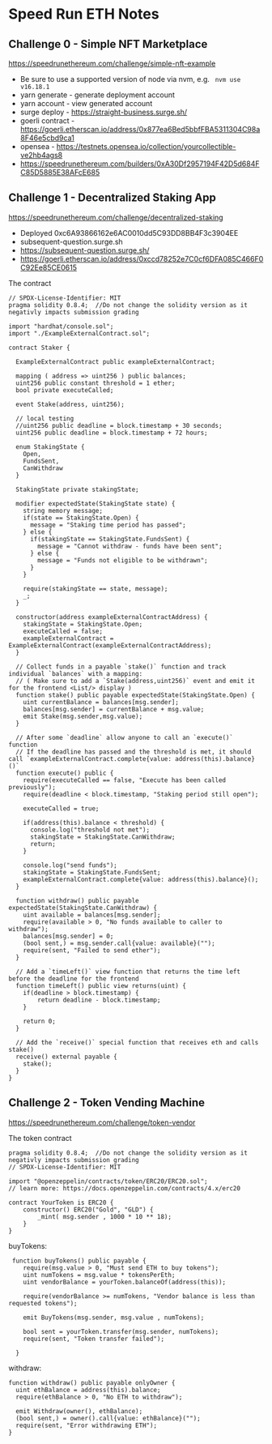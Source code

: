 # Speed Run ETH Notes

## Challenge 0 - Simple NFT Marketplace

https://speedrunethereum.com/challenge/simple-nft-example

* Be sure to use a supported version of node via nvm, e.g. ` nvm use v16.18.1`
* yarn generate - generate deployment account
* yarn account - view generated account
* surge deploy - https://straight-business.surge.sh/
* goerli contract - https://goerli.etherscan.io/address/0x877ea6Bed5bbfFBA5311304C98a8F46e5cbd9ca1
* opensea - https://testnets.opensea.io/collection/yourcollectible-ve2hb4ags8
* https://speedrunethereum.com/builders/0xA30Df2957194F42D5d684FC85D5885E38AFcE685

## Challenge 1 - Decentralized Staking App

https://speedrunethereum.com/challenge/decentralized-staking

* Deployed 0xc6A93866162e6AC0010dd5C93DD8BB4F3c3904EE
* subsequent-question.surge.sh
* https://subsequent-question.surge.sh/
* https://goerli.etherscan.io/address/0xccd78252e7C0cf6DFA085C466F0C92Ee85CE0615

The contract

```
// SPDX-License-Identifier: MIT
pragma solidity 0.8.4;  //Do not change the solidity version as it negativly impacts submission grading

import "hardhat/console.sol";
import "./ExampleExternalContract.sol";

contract Staker {

  ExampleExternalContract public exampleExternalContract;

  mapping ( address => uint256 ) public balances;
  uint256 public constant threshold = 1 ether;
  bool private executeCalled;

  event Stake(address, uint256);

  // local testing
  //uint256 public deadline = block.timestamp + 30 seconds;
  uint256 public deadline = block.timestamp + 72 hours;

  enum StakingState {
    Open,
    FundsSent,
    CanWithdraw
  }

  StakingState private stakingState;

  modifier expectedState(StakingState state) {
    string memory message;
    if(state == StakingState.Open) {
      message = "Staking time period has passed";
    } else {
      if(stakingState == StakingState.FundsSent) {
        message = "Cannot withdraw - funds have been sent";
      } else {
        message = "Funds not eligible to be withdrawn";
      }
    }

    require(stakingState == state, message);
    _;
  }

  constructor(address exampleExternalContractAddress) {
    stakingState = StakingState.Open;
    executeCalled = false;
    exampleExternalContract = ExampleExternalContract(exampleExternalContractAddress);
  }

  // Collect funds in a payable `stake()` function and track individual `balances` with a mapping:
  // ( Make sure to add a `Stake(address,uint256)` event and emit it for the frontend <List/> display )
  function stake() public payable expectedState(StakingState.Open) {
    uint currentBalance = balances[msg.sender];
    balances[msg.sender] = currentBalance + msg.value;
    emit Stake(msg.sender,msg.value);
  }

  // After some `deadline` allow anyone to call an `execute()` function
  // If the deadline has passed and the threshold is met, it should call `exampleExternalContract.complete{value: address(this).balance}()`
  function execute() public {
    require(executeCalled == false, "Execute has been called previously");
    require(deadline < block.timestamp, "Staking period still open");
    
    executeCalled = true;

    if(address(this).balance < threshold) {
      console.log("threshold not met");
      stakingState = StakingState.CanWithdraw;
      return;
    }

    console.log("send funds");
    stakingState = StakingState.FundsSent;
    exampleExternalContract.complete{value: address(this).balance}();
  }

  function withdraw() public payable expectedState(StakingState.CanWithdraw) {
    uint available = balances[msg.sender];
    require(available > 0, "No funds available to caller to withdraw");
    balances[msg.sender] = 0;
    (bool sent,) = msg.sender.call{value: available}("");
    require(sent, "Failed to send ether");
  }

  // Add a `timeLeft()` view function that returns the time left before the deadline for the frontend
  function timeLeft() public view returns(uint) {
    if(deadline > block.timestamp) {
        return deadline - block.timestamp;
    } 

    return 0;
  }

  // Add the `receive()` special function that receives eth and calls stake()
  receive() external payable {
    stake();
  }
}

```

## Challenge 2 - Token Vending Machine

https://speedrunethereum.com/challenge/token-vendor

The token contract

```
pragma solidity 0.8.4;  //Do not change the solidity version as it negativly impacts submission grading
// SPDX-License-Identifier: MIT

import "@openzeppelin/contracts/token/ERC20/ERC20.sol";
// learn more: https://docs.openzeppelin.com/contracts/4.x/erc20

contract YourToken is ERC20 {
    constructor() ERC20("Gold", "GLD") {
        _mint( msg.sender , 1000 * 10 ** 18);
    }
}
```

buyTokens:

```
 function buyTokens() public payable {
    require(msg.value > 0, "Must send ETH to buy tokens");
    uint numTokens = msg.value * tokensPerEth;
    uint vendorBalance = yourToken.balanceOf(address(this));

    require(vendorBalance >= numTokens, "Vendor balance is less than requested tokens");

    emit BuyTokens(msg.sender, msg.value , numTokens); 

    bool sent = yourToken.transfer(msg.sender, numTokens);
    require(sent, "Token transfer failed");
    
  }
  ```

  withdraw:

  ```
  function withdraw() public payable onlyOwner {
    uint ethBalance = address(this).balance;
    require(ethBalance > 0, "No ETH to withdraw");

    emit Withdraw(owner(), ethBalance);
    (bool sent,) = owner().call{value: ethBalance}("");
    require(sent, "Error withdrawing ETH");
  }
```